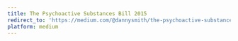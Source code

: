 ```yaml
---
title: The Psychoactive Substances Bill 2015
redirect_to: 'https://medium.com/@dannysmith/the-psychoactive-substances-bill-2015-293c7c1b04d3'
platform: medium
---
```

